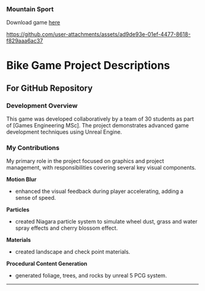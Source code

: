 ### Mountain Sport

Download game [here](https://drive.google.com/file/d/1yF9KSQOM9Es-q4qzrVBM81ADxrXJ_dH5/view?usp=drive_link)




https://github.com/user-attachments/assets/ad9de93e-01ef-4477-8618-f829aaa6ac37


# Bike Game Project Descriptions

## For GitHub Repository

### Development Overview
This game was developed collaboratively by a team of 30 students as part of [Games Engineering MSc]. The project demonstrates advanced game development techniques using Unreal Engine.

### My Contributions
My primary role in the project focused on graphics and project management, with responsibilities covering several key visual components. 

**Motion Blur**
- enhanced the visual feedback during player accelerating, adding a sense of speed. 

**Particles**
-  created Niagara particle system to simulate wheel dust, grass and water spray effects and cherry blossom effect. 

**Materials**
- created landscape and check point materials.

**Procedural Content Generation**
- generated foliage, trees, and rocks by unreal 5 PCG system.

---


